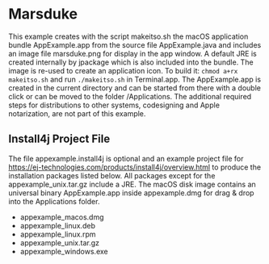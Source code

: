 # Marsduke
This example creates with the script makeitso.sh the macOS application bundle AppExample.app from the source file AppExample.java and includes an image file marsduke.png for display in the app window.
A default JRE is created internally by jpackage which is also included into the bundle.
The image is re-used to create an application icon.
To build it: `chmod a+rx makeitso.sh` and run `./makeitso.sh` in Terminal.app. The AppExample.app is created in the current directory and can be started from there with a double click or can be moved to the folder /Applications. The additional required steps for distributions to other systems, codesigning and Apple notarization, are not part of this example.

## Install4j Project File
The file appexample.install4j is optional and an example project file for https://ej-technologies.com/products/install4j/overview.html to produce the installation packages listed below. All packages except for the appexample_unix.tar.gz include a JRE. The macOS disk image contains an universal binary AppExample.app inside appexample.dmg for drag & drop into the Applications folder. 
* appexample_macos.dmg
* appexample_linux.deb
* appexample_linux.rpm
* appexample_unix.tar.gz
* appexample_windows.exe
